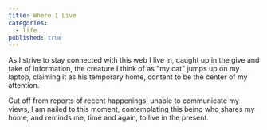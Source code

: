 ```yaml
---
title: Where I Live
categories:
  - life
published: true
---
```


As I strive
to stay connected
with this web I live in,
caught up
in the give and take
of information,
the creature I think of
as "my cat"
jumps up on my laptop,
claiming it
as his temporary home,
content to be
the center
of my attention.

Cut off from reports
of recent happenings,
unable
to communicate my views,
I am nailed to this moment,
contemplating this being
who shares my home,
and reminds me,
time and again,
to live
in the present.
